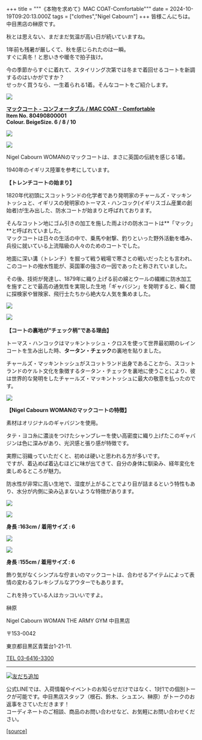 +++
title = """《本物を求めて》MAC COAT-Comfortable"""
date = 2024-10-19T09:20:13.000Z
tags = ["clothes","Nigel Cabourn"]
+++
皆様こんにちは。中目黒店の榊原です。

秋とは思えない、まだまだ気温が高い日が続いていますね。

1年前も残暑が厳しくて、秋を感じられたのは一瞬。  
すぐに真冬！と思いきや暖冬で拍子抜け。  
  
今の季節からすぐに着れて、スタイリング次第では冬まで着回せるコートを新調するのはいかがですか？  
せっかく買うなら、一生着られる1着。そんなコートをご紹介します。

![](https://cdn.shopify.com/s/files/1/0094/9295/5196/files/IMG_2387_37174c20-638e-4d7a-b136-69b8c69d5a7e_480x480.jpg?v=1729229042)

**[マックコート - コンフォータブル / MAC COAT - Comfortable](https://cabourn.jp/products/80490800001?_pos=2&_fid=2045eac8e&_ss=c)  
Item No. 80490800001  
****Colour. Beige****Size. 6 / 8 / 10**

![](https://cdn.shopify.com/s/files/1/0094/9295/5196/files/IMG_2310_415cfdc2-e997-453a-ae0b-e7276c29ebf7_480x480.jpg?v=1729230711)

![](https://cdn.shopify.com/s/files/1/0094/9295/5196/files/IMG_2310_6008514c-f183-4751-9bc8-48851a7823db_480x480.jpg?v=1729230711)

  
Nigel Cabourn WOMANのマックコートは、まさに英国の伝統を感じる1着。

1940年のイギリス陸軍を参考にしています。

**【トレンチコートの始まり】**

1820年代初頭にスコットランドの化学者であり発明家のチャールズ・マッキントッシュと、イギリスの発明家のトーマス・ハンコック(イギリスゴム産業の創始者)が生み出した、防水コートが始まりと呼ばれております。

そんなコットン地にゴム引きの加工を施した雨よけの防水コートは**「マック」**と呼ばれていました。  
マックコートは日々の生活の中で、乗馬や射撃、釣りといった野外活動を嗜み、兵役に就いている上流階級の人々のためのコートでした。

地面に深い溝（トレンチ）を掘って戦う戦場で寒さとの戦いだったとも言われ、このコートの撥水性能が、英国軍の強さの一因であったと称されていました。

その後、技術が発達し、1879年に織り上げる前の綿とウールの繊維に防水加工を施すことで最高の通気性を実現した生地「ギャバジン」を発明すると、瞬く間に探検家や冒険家、飛行士たちから絶大な人気を集めました。  
  

![](https://cdn.shopify.com/s/files/1/0094/9295/5196/files/IMG_2318_0c8ebd03-6665-461c-b523-1fef3b9ee209_480x480.jpg?v=1729230711)

![](https://cdn.shopify.com/s/files/1/0094/9295/5196/files/IMG_2321_480x480.jpg?v=1729229041) 

**【コートの裏地が“チェック柄”である理由】**

トーマス・ハンコックはマッキントッシュ・クロスを使って世界最初期のレインコートを生み出した時、**タータン・チェック**の裏地を貼りました。

チャールズ・マッキントッシュがスコットランド出身であることから、スコットランドのケルト文化を象徴するタータン・チェックを裏地に使うことにより、彼は世界的な発明をしたチャールズ・マッキントッシュに最大の敬意を払ったのです。

![](https://cdn.shopify.com/s/files/1/0094/9295/5196/files/IMG_2354_90f0cb71-8184-4d99-8a4f-1cf46de0ddb1_480x480.jpg?v=1729230897)

**【Nigel Cabourn WOMANのマックコートの特徴】**

素材はオリジナルのギャバジンを使用。  
  
タテ・ヨコ糸に濃淡をつけたシャンブレーを使い高密度に織り上げたこのギャバジンは色に深みがあり、光沢感と張り感が特徴です。

実際に羽織っていただくと、初めは硬いと思われる方が多いです。  
ですが、着込めば着込むほどに味が出てきて、自分の身体に馴染み、経年変化を楽しめるところが魅力。  
  
防水性が非常に高い生地で、湿度が上がることでより目が詰まるという特性もあり、水分が内側に染み込まないような特徴があります。

![](https://cdn.shopify.com/s/files/1/0094/9295/5196/files/IMG_8237_f4424292-f74f-4b00-a187-1209537601e6_480x480.jpg?v=1729229042)

![](https://cdn.shopify.com/s/files/1/0094/9295/5196/files/IMG_8238_0e5c85ff-87bc-42c7-afef-ae4a009276e2_480x480.jpg?v=1729229040)

**身長 :163cm / 着用サイズ : 6**

![](https://cdn.shopify.com/s/files/1/0094/9295/5196/files/IMG_2300_480x480.jpg?v=1729229041)

![](https://cdn.shopify.com/s/files/1/0094/9295/5196/files/IMG_2310_88a812f1-8f51-47c7-b927-e335e6e6b78f_480x480.jpg?v=1729229042)

 **身長 :155cm / 着用サイズ : 6**　　　　　　　　　　　

飾り気がなくシンプルな佇まいのマックコートは、合わせるアイテムによって表情の変わるフレキシブルなアウターでもあります。  
  
これを持っている人はカッコいいですよ。

榊原

Nigel Cabourn WOMAN THE ARMY GYM 中目黒店

〒153-0042

東京都目黒区青葉台1-21-11.

[TEL 03-6416-3300](tel:0364163300)

* * *

[![友だち追加](https://scdn.line-apps.com/n/line_add_friends/btn/ja.png)](https://lin.ee/5JWWW18)

公式LINEでは、入荷情報やイベントのお知らせだけではなく、1対1での個別トークが可能です。中目黒店スタッフ（根石、鈴木、シュエン、榊原）がトークのお返事をさていただきます！  
コーディネートのご相談、商品のお問い合わせなど、お気軽にお問い合わせください。

[[source]](https://cabourn.jp/blogs/shop-info/nakameguro20241019)
